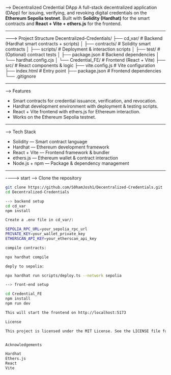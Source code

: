 --> Decentralized Credential DApp
A full-stack decentralized application (DApp) for issuing, verifying, and revoking digital credentials on the **Ethereum Sepolia testnet**. Built with **Solidity (Hardhat)** for the smart contracts and **React + Vite + ethers.js** for the frontend.

---

---> Project Structure
Decentralized-Credentials/
├── cd_var/ # Backend (Hardhat smart contracts + scripts)
│ ├── contracts/ # Solidity smart contracts
│ ├── scripts/ # Deployment & interaction scripts
│ ├── test/ # (Optional) contract tests
│ ├── package.json # Backend dependencies
│ └── hardhat.config.cjs
│
└── Credential_FE/ # Frontend (React + Vite)
├── src/ # React components & logic
├── vite.config.js # Vite configuration
├── index.html # Entry point
├── package.json # Frontend dependencies
└── .gitignore

---

--> Features
- Smart contracts for credential issuance, verification, and revocation.
-  Hardhat development environment with deployment & testing scripts.  
- React + Vite frontend with ethers.js for Ethereum interaction.  
-  Works on the Ethereum Sepolia testnet.  

---

--> Tech Stack
- Solidity — Smart contract language  
- Hardhat — Ethereum development framework  
- React + Vite — Frontend framework & bundler  
- ethers.js — Ethereum wallet & contract interaction  
- Node.js + npm — Package & dependency management  

---

----> start
--> Clone the repository 
```bash
git clone https://github.com/S0hamJosh1/Decentralized-Credentials.git
cd Decentralized-Credentials

--> backend setup
cd cd_var
npm install

Create a .env file in cd_var/:

SEPOLIA_RPC_URL=your_sepolia_rpc_url
PRIVATE_KEY=your_wallet_private_key
ETHERSCAN_API_KEY=your_etherscan_api_key

compile contracts:

npx hardhat compile

deply to sepolia:

npx hardhat run scripts/deploy.ts --network sepolia

--> front-end setup

cd Credential_FE
npm install
npm run dev

This will start the frontend on http://localhost:5173

License

This project is licensed under the MIT License. See the LICENSE file for details.


Acknowledgements

Hardhat
Ethers.js
React
Vite

